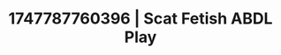 ---
categories:
- Intimate rebellion
- Unspoken desires
- Subtle dominance
- Lingerie worship
- Vintage boudoir
image: /assets/images/1747787760396.jpg
layout: post
seo:
  description: Featured content with premium Scat Fetish, ABDL Play. HD images available.
  keywords: Scat Fetish, ABDL Play
  og_image: /assets/images/1747787760396.jpg
  schema_type: VisualArtwork
tags:
- ABDL Play
- '#1747787760396'
- Scat Fetish
title: 1747787760396 | Scat Fetish ABDL Play
---